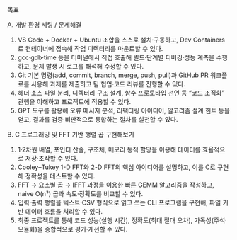 목표

A. 개발 환경 세팅  / 문제해결

1. VS Code + Docker + Ubuntu 조합을 스스로 설치·구동하고, Dev Containers로 컨테이너에 접속해 작업 디렉터리를 마운트할 수 있다.
2. gcc·gdb·time 등을 터미널에서 직접 호출해 빌드·단계별 디버깅·성능 계측을 수행하고, 문제 발생 시 로그를 해석해 수정할 수 있다.
3. Git 기본 명령(add, commit, branch, merge, push, pull)과 GitHub PR 워크플로를 사용해 과제를 제출하고 팀 협업·코드 리뷰를 진행할 수 있다.
4. 헤더·소스 파일 분리, 디렉터리 구조 설계, 함수 프로토타입 선언 등 “코드 조직화” 관행을 이해하고 프로젝트에 적용할 수 있다.
5. GPT 도구를 활용해 오류 메시지 분석, 리팩터링 아이디어, 알고리즘 설계 힌트 등을 얻고, 결과를 검증·비판적으로 통합하는 절차를 실천할 수 있다.

B. C 프로그래밍 및 FFT 기반 행렬 곱 구현해보기

1. 1·2차원 배열, 포인터 산술, 구조체, 메모리 동적 할당을 이용해 데이터를 효율적으로 저장·조작할 수 있다.
2. Cooley–Tukey 1-D FFT와 2-D FFT의 핵심 아이디어를 설명하고, 이를 C로 구현해 정확성을 테스트할 수 있다.
3. FFT → 요소별 곱 → IFFT 과정을 이용한 빠른 GEMM 알고리즘을 작성하고, naive O(n³) 곱과 속도·정확도를 비교할 수 있다.
4. 입력·출력 행렬을 텍스트·CSV 형식으로 읽고 쓰는 CLI 프로그램을 구현해, 파일 기반 데이터 흐름을 처리할 수 있다.
5. 최종 프로젝트를 통해 코드 성능(실행 시간), 정확도(최대 절대 오차), 가독성(주석·모듈화)을 종합적으로 평가·개선할 수 있다.
